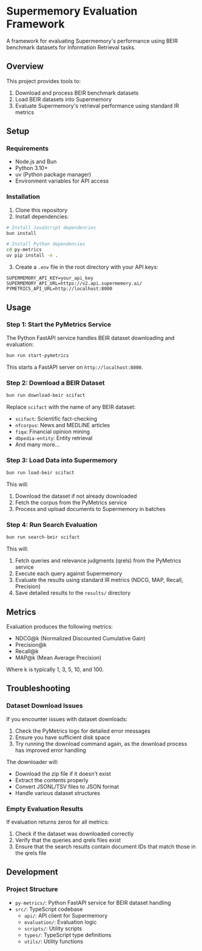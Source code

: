 # Supermemory Evaluation Framework

A framework for evaluating Supermemory's performance using BEIR benchmark datasets for Information Retrieval tasks.

## Overview

This project provides tools to:

1. Download and process BEIR benchmark datasets
2. Load BEIR datasets into Supermemory
3. Evaluate Supermemory's retrieval performance using standard IR metrics

## Setup

### Requirements

- Node.js and Bun
- Python 3.10+
- uv (Python package manager)
- Environment variables for API access

### Installation

1. Clone this repository
2. Install dependencies:

```bash
# Install JavaScript dependencies
bun install

# Install Python dependencies
cd py-metrics
uv pip install -e .
```

3. Create a `.env` file in the root directory with your API keys:

```
SUPERMEMORY_API_KEY=your_api_key
SUPERMEMORY_API_URL=https://v2.api.supermemory.ai/
PYMETRICS_API_URL=http://localhost:8000
```

## Usage

### Step 1: Start the PyMetrics Service

The Python FastAPI service handles BEIR dataset downloading and evaluation:

```bash
bun run start-pymetrics
```

This starts a FastAPI server on `http://localhost:8000`.

### Step 2: Download a BEIR Dataset

```bash
bun run download-beir scifact
```

Replace `scifact` with the name of any BEIR dataset:

- `scifact`: Scientific fact-checking
- `nfcorpus`: News and MEDLINE articles
- `fiqa`: Financial opinion mining
- `dbpedia-entity`: Entity retrieval
- And many more...

### Step 3: Load Data into Supermemory

```bash
bun run load-beir scifact
```

This will:

1. Download the dataset if not already downloaded
2. Fetch the corpus from the PyMetrics service
3. Process and upload documents to Supermemory in batches

### Step 4: Run Search Evaluation

```bash
bun run search-beir scifact
```

This will:

1. Fetch queries and relevance judgments (qrels) from the PyMetrics service
2. Execute each query against Supermemory
3. Evaluate the results using standard IR metrics (NDCG, MAP, Recall, Precision)
4. Save detailed results to the `results/` directory

## Metrics

Evaluation produces the following metrics:

- NDCG@k (Normalized Discounted Cumulative Gain)
- Precision@k
- Recall@k
- MAP@k (Mean Average Precision)

Where k is typically 1, 3, 5, 10, and 100.

## Troubleshooting

### Dataset Download Issues

If you encounter issues with dataset downloads:

1. Check the PyMetrics logs for detailed error messages
2. Ensure you have sufficient disk space
3. Try running the download command again, as the download process has improved error handling

The downloader will:

- Download the zip file if it doesn't exist
- Extract the contents properly
- Convert JSONL/TSV files to JSON format
- Handle various dataset structures

### Empty Evaluation Results

If evaluation returns zeros for all metrics:

1. Check if the dataset was downloaded correctly
2. Verify that the queries and qrels files exist
3. Ensure that the search results contain document IDs that match those in the qrels file

## Development

### Project Structure

- `py-metrics/`: Python FastAPI service for BEIR dataset handling
- `src/`: TypeScript codebase
  - `api/`: API client for Supermemory
  - `evaluation/`: Evaluation logic
  - `scripts/`: Utility scripts
  - `types/`: TypeScript type definitions
  - `utils/`: Utility functions
